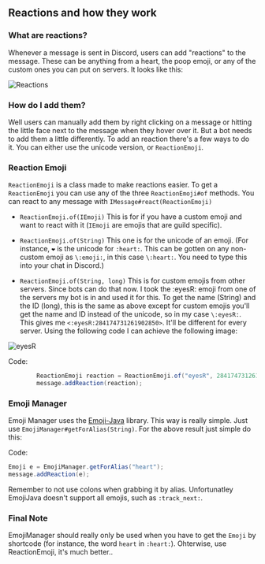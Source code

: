 ## Reactions and how they work

### What are reactions?

Whenever a message is sent in Discord, users can add "reactions" to the message. These can be anything from a heart, the poop emoji, or any of the custom ones you can put on servers. It looks like this: 

![Reactions](https://i.imgur.com/Bh0bOLq.png)

### How do I add them?

Well users can manually add them by right clicking on a message or hitting the little face next to the message when they hover over it. But a bot needs to add them a little differently. To add an reaction there's a few ways to do it. You can either use the unicode version, or `ReactionEmoji`.


### Reaction Emoji

`ReactionEmoji` is a class made to make reactions easier. To get a `ReactionEmoji` you can use any of the three `ReactionEmoji#of` methods. You can react to any message with `IMessage#react(ReactionEmoji)`

- `ReactionEmoji.of(IEmoji)`
This is for if you have a custom emoji and want to react with it (`IEmoji` are emojis that are guild specific).

- `ReactionEmoji.of(String)`
This one is for the unicode of an emoji. (For instance, `❤` is the unicode for `:heart:`. This can be gotten on any non-custom emoji as `\:emoji:`, in this case `\:heart:`. You need to type this into your chat in Discord.)

- `ReactionEmoji.of(String, long)`
This is for custom emojis from other servers. Since bots can do that now. I took the :eyesR: emoji from one of the servers my bot is in and used it for this. To get the name (String) and the ID (long), this is the same as above except for custom emojis you'll get the name and ID instead of the unicode, so in my case `\:eyesR:`. This gives me `<:eyesR:284174731261902850>`. It'll be different for every server. Using the following code I can achieve the following image:

![eyesR](https://i.imgur.com/A9HkAo5.gif)

Code:
```java
        ReactionEmoji reaction = ReactionEmoji.of("eyesR", 284174731261902850L);
        message.addReaction(reaction);
```


### Emoji Manager

Emoji Manager uses the [Emoji-Java](https://github.com/vdurmont/emoji-java) library. This way is really simple. Just use `EmojiManager#getForAlias(String)`. For the above result just simple do this:

Code:
```java
Emoji e = EmojiManager.getForAlias("heart");
message.addReaction(e);
```

Remember to not use colons when grabbing it by alias. Unfortunatley EmojiJava doesn't support all emojis, such as `:track_next:`.

### Final Note

EmojiManager should really only be used when you have to get the `Emoji` by shortcode (for instance, the word `heart` in `:heart:`). Ohterwise, use ReactionEmoji, it's much better.. 
